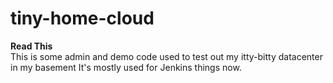 # tiny-home-cloud
**Read This**  
This is some admin and demo code used to test out my itty-bitty datacenter in my basement
It's mostly used for Jenkins things now.
